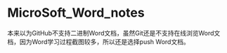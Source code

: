 # MicroSoft_Word_notes
本来以为GitHub不支持二进制Word文档，虽然Git还是不支持在线浏览Word文档，因为Word学习过程截图较多，所以还是选择push Word文档。
